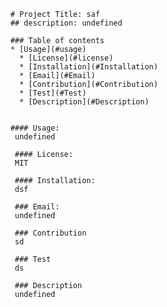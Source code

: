 
        # Project Title: saf
        ## description: undefined

        ### Table of contents
        * [Usage](#usage)
          * [License](#license)
          * [Installation](#Installation)
          * [Email](#Email)
          * [Contribution](#Contribution)
          * [Test](#Test)
          * [Description](#Description)


        #### Usage:
         undefined

         #### License:
         MIT

         #### Installation:
         dsf

         ### Email:
         undefined

         ### Contribution
         sd

         ### Test
         ds

         ### Description
         undefined

